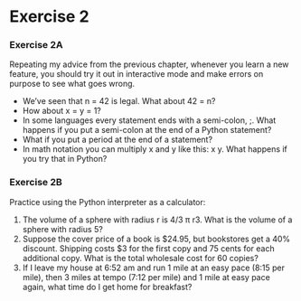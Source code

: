 # Exercise 2

### **Exercise 2A**

Repeating my advice from the previous chapter, whenever you learn a new feature, you should try it out in interactive mode and make errors on purpose to see what goes wrong.

* We’ve seen that n = 42 is legal. What about 42 = n?
* How about x = y = 1?
* In some languages every statement ends with a semi-colon, ;. What happens if you put a semi-colon at the end of a Python statement?
* What if you put a period at the end of a statement?
* In math notation you can multiply x and y like this: x y. What happens if you try that in Python?

### **Exercise 2B**

Practice using the Python interpreter as a calculator: 

1. The volume of a sphere with radius r is 4/3 π r3. What is the volume of a sphere with radius 5?
2. Suppose the cover price of a book is $24.95, but bookstores get a 40% discount. Shipping costs $3 for the first copy and 75 cents for each additional copy. What is the total wholesale cost for 60 copies?
3. If I leave my house at 6:52 am and run 1 mile at an easy pace \(8:15 per mile\), then 3 miles at tempo \(7:12 per mile\) and 1 mile at easy pace again, what time do I get home for breakfast?

